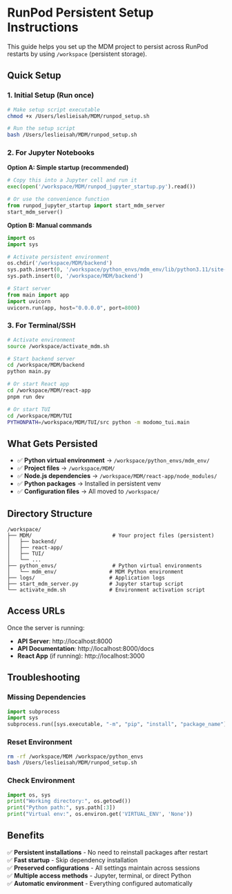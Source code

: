 # RunPod Persistent Setup Instructions

This guide helps you set up the MDM project to persist across RunPod restarts by using `/workspace` (persistent storage).

## Quick Setup

### 1. Initial Setup (Run once)
```bash
# Make setup script executable
chmod +x /Users/leslieisah/MDM/runpod_setup.sh

# Run the setup script
bash /Users/leslieisah/MDM/runpod_setup.sh
```

### 2. For Jupyter Notebooks

**Option A: Simple startup (recommended)**
```python
# Copy this into a Jupyter cell and run it
exec(open('/workspace/MDM/runpod_jupyter_startup.py').read())

# Or use the convenience function
from runpod_jupyter_startup import start_mdm_server
start_mdm_server()
```

**Option B: Manual commands**
```python
import os
import sys

# Activate persistent environment
os.chdir('/workspace/MDM/backend')
sys.path.insert(0, '/workspace/python_envs/mdm_env/lib/python3.11/site-packages')
sys.path.insert(0, '/workspace/MDM/backend')

# Start server
from main import app
import uvicorn
uvicorn.run(app, host="0.0.0.0", port=8000)
```

### 3. For Terminal/SSH

```bash
# Activate environment
source /workspace/activate_mdm.sh

# Start backend server
cd /workspace/MDM/backend
python main.py

# Or start React app
cd /workspace/MDM/react-app
pnpm run dev

# Or start TUI
cd /workspace/MDM/TUI
PYTHONPATH=/workspace/MDM/TUI/src python -m modomo_tui.main
```

## What Gets Persisted

- ✅ **Python virtual environment** → `/workspace/python_envs/mdm_env/`
- ✅ **Project files** → `/workspace/MDM/`
- ✅ **Node.js dependencies** → `/workspace/MDM/react-app/node_modules/`
- ✅ **Python packages** → Installed in persistent venv
- ✅ **Configuration files** → All moved to `/workspace/`

## Directory Structure

```
/workspace/
├── MDM/                          # Your project files (persistent)
│   ├── backend/
│   ├── react-app/
│   ├── TUI/
│   └── ...
├── python_envs/                  # Python virtual environments
│   └── mdm_env/                 # MDM Python environment
├── logs/                        # Application logs
├── start_mdm_server.py          # Jupyter startup script
└── activate_mdm.sh              # Environment activation script
```

## Access URLs

Once the server is running:
- **API Server**: http://localhost:8000
- **API Documentation**: http://localhost:8000/docs
- **React App** (if running): http://localhost:3000

## Troubleshooting

### Missing Dependencies
```python
import subprocess
import sys
subprocess.run([sys.executable, "-m", "pip", "install", "package_name"])
```

### Reset Environment
```bash
rm -rf /workspace/MDM /workspace/python_envs
bash /Users/leslieisah/MDM/runpod_setup.sh
```

### Check Environment
```python
import os, sys
print("Working directory:", os.getcwd())
print("Python path:", sys.path[:3])
print("Virtual env:", os.environ.get('VIRTUAL_ENV', 'None'))
```

## Benefits

✅ **Persistent installations** - No need to reinstall packages after restart  
✅ **Fast startup** - Skip dependency installation  
✅ **Preserved configurations** - All settings maintain across sessions  
✅ **Multiple access methods** - Jupyter, terminal, or direct Python  
✅ **Automatic environment** - Everything configured automatically